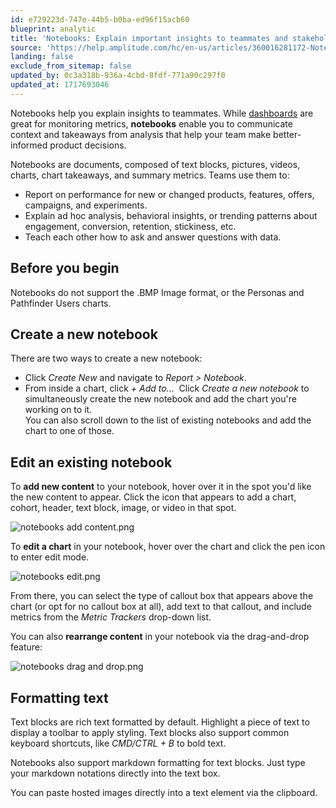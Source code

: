 ```yaml
---
id: e729223d-747e-44b5-b0ba-ed96f15acb60
blueprint: analytic
title: 'Notebooks: Explain important insights to teammates and stakeholders'
source: 'https://help.amplitude.com/hc/en-us/articles/360016281172-Notebooks-Explain-important-insights-to-teammates-and-stakeholders'
landing: false
exclude_from_sitemap: false
updated_by: 0c3a318b-936a-4cbd-8fdf-771a90c297f0
updated_at: 1717693046
---
```

Notebooks help you explain insights to teammates. While [dashboards](/docs/analytics/dashboard-create) are great for monitoring metrics, **notebooks** enable you to communicate context and takeaways from analysis that help your team make better-informed product decisions.

Notebooks are documents, composed of text blocks, pictures, videos, charts, chart takeaways, and summary metrics. Teams use them to:

* Report on performance for new or changed products, features, offers, campaigns, and experiments.
* Explain ad hoc analysis, behavioral insights, or trending patterns about engagement, conversion, retention, stickiness, etc.
* Teach each other how to ask and answer questions with data.

## Before you begin

Notebooks do not support the .BMP Image format, or the Personas and Pathfinder Users charts.

## Create a new notebook

There are two ways to create a new notebook:

* Click *Create New* and navigate to *Report >* *Notebook*.
* From inside a chart, click *+ Add to...*  Click *Create a new notebook* to simultaneously create the new notebook and add the chart you're working on to it.  
You can also scroll down to the list of existing notebooks and add the chart to one of those.

## Edit an existing notebook

To **add new content** to your notebook, hover over it in the spot you'd like the new content to appear. Click the icon that appears to add a chart, cohort, header, text block, image, or video in that spot.

![notebooks add content.png](/docs/output/img/analytics/notebooks-add-content.png)

To **edit a chart** in your notebook, hover over the chart and click the pen icon to enter edit mode.

![notebooks edit.png](/docs/output/img/analytics/notebooks-edit.png)

From there, you can select the type of callout box that appears above the chart (or opt for no callout box at all), add text to that callout, and include metrics from the *Metric Trackers* drop-down list.

You can also **rearrange content** in your notebook via the drag-and-drop feature:

![notebooks drag and drop.png](/docs/output/img/analytics/notebooks-drag-and-drop.png)

## Formatting text

Text blocks are rich text formatted by default. Highlight a piece of text to display a toolbar to apply styling. Text blocks also support common keyboard shortcuts, like *CMD/CTRL + B* to bold text.  

Notebooks also support markdown formatting for text blocks. Just type your markdown notations directly into the text box.

You can paste hosted images directly into a text element via the clipboard.